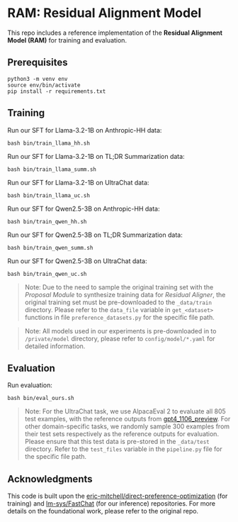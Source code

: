 # RAM: Residual Alignment Model

This repo includes a reference implementation of the **Residual Alignment Model (RAM)** for training and evaluation.

## Prerequisites

    python3 -m venv env
    source env/bin/activate
    pip install -r requirements.txt

## Training

Run our SFT for Llama-3.2-1B on Anthropic-HH data:

    bash bin/train_llama_hh.sh

Run our SFT for Llama-3.2-1B on TL;DR Summarization data:

    bash bin/train_llama_summ.sh

Run our SFT for Llama-3.2-1B on UltraChat data:

    bash bin/train_llama_uc.sh

Run our SFT for Qwen2.5-3B on Anthropic-HH data:

    bash bin/train_qwen_hh.sh

Run our SFT for Qwen2.5-3B on TL;DR Summarization data:

    bash bin/train_qwen_summ.sh

Run our SFT for Qwen2.5-3B on UltraChat data:

    bash bin/train_qwen_uc.sh

> Note: Due to the need to sample the original training set with the *Proposal Module* to synthesize training data for *Residual Aligner*, the original training set must be pre-downloaded to the `_data/train` directory. Please refer to the `data_file` variable in `get_<dataset>` functions in file `preference_datasets.py` for the specific file path.

> Note: All models used in our experiments is pre-downloaded in to `/private/model` directory, please refer to `config/model/*.yaml` for detailed information.

## Evaluation

Run evaluation:

    bash bin/eval_ours.sh

> Note: For the UltraChat task, we use AlpacaEval 2 to evaluate all 805 test examples, with the reference outputs from [gpt4_1106_preview](https://github.com/tatsu-lab/alpaca_eval/blob/main/results/gpt4_1106_preview/model_outputs.json). For other domain-specific tasks, we randomly sample 300 examples from their test sets respectively as the reference outputs for evaluation. Please ensure that this test data is pre-stored in the `_data/test` directory. Refer to the `test_files` variable in the `pipeline.py` file for the specific file path.

## Acknowledgments

This code is built upon the [eric-mitchell/direct-preference-optimization](https://github.com/eric-mitchell/direct-preference-optimization) (for training) and [lm-sys/FastChat](https://github.com/lm-sys/FastChat) (for our inference) repositories. For more details on the foundational work, please refer to the original repo.

